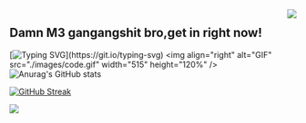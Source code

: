 <img align="right" src="https://count.getloli.com/get/@:Minori-ty?theme=rule34">

## Damn M3 gangangshit bro,get in right now! 
[![Typing SVG](https://readme-typing-svg.demolab.com/?lines=Personal+Introduction;Welcome+to+my+kingdom+:D!)](https://git.io/typing-svg)
<img align="right" alt="GIF" src="./images/code.gif" width="515" height="120%" />
![Anurag's GitHub stats](https://github-readme-stats.vercel.app/api?username=WORRISON520343&show_icons=true&theme=tokyonight)

[![GitHub Streak](https://github-readme-streak-stats.herokuapp.com?user=WORRISON520343&theme=tokyonight&hide_border=true&border_radius=4.3&date_format=M%20j%5B%2C%20Y%5D)](https://git.io/streak-stats)

![](https://github-readme-stats.vercel.app/api/top-langs/?username=WORRISON520343&layout=compact&langs_count=6)
